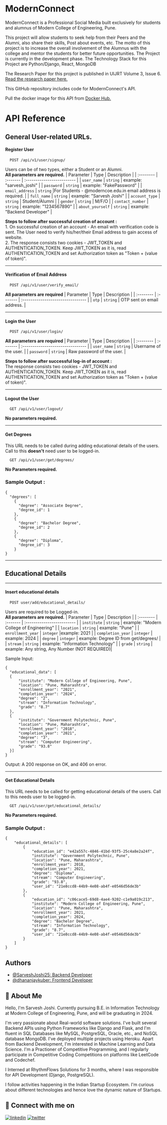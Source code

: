 
# ModernConnect

ModernConnect is a Professional Social Media built exclusively for students and alumnus of Modern College of Engineering, Pune.

This project will allow students to seek help from their Peers and the Alumni, also share their skills, Post about events, etc. 
The motto of this project is to increase the overall involvement of the Alumnus with the college and mentor the students for better future opportunities. The Project is currently in the development phase. 
The Technology Stack for this Project are Python/Django, React, MongoDB

The Research Paper for this project is published in UIJRT Volume 3, Issue 6. [Read the research paper here.](https://uijrt.com/paper/exclusive-platform-for-students-alumni-mcoe-pune-connect)

This GitHub repository includes code for ModernConnect's API.

Pull the docker image for this API from [Docker Hub.](https://hub.docker.com/repository/docker/sarveshjoshi25/modern_connect/general)


# API Reference

## General User-related URLs.

#### Register User 

```http
  POST /api/v1/user/signup/
```
Users can be of two types, either a Student or an Alumni.     \
 **All parameters are required.**
| Parameter | Type     | Description                |
| :-------- | :------- | :------------------------- |
| `user_name` | `string` | example: "sarvesh_joshi" |
| `password` | `string` | example: "FakePassword" |
| `email_address` | `string` |For Students - @moderncoe.edu.in email address is required. |
| `full_name` | `string` | example: "Sarvesh Joshi" |
| `account_type` | `string` | Student/Alumni |
| `gender` | `string` | M/F/O |
| `contact_number` | `string` | example: "1234567890" |
| `about_yourself` | `string` | example: "Backend Developer" |

**Steps to follow after successful creation of account :**   
    1. On successful creation of an account - An email with verification code is sent. The User need to verify his/her/their Email address to gain access of website.      
    2. The response consists two cookies - JWT_TOKEN and AUTHENTICATION_TOKEN. Keep JWT_TOKEN as it is, read AUTHENTICATION_TOKEN and set Authorization token as "Token + (value of token)".
****
           
#### Verification of Email Address

```http
  POST /api/v1/user/verify_email/
```
**All parameters are required**
| Parameter | Type     | Description                       |
| :-------- | :------- | :-------------------------------- |
| `otp`      | `string` | OTP sent on email address. |

****
#### Login the User

```http
  POST /api/v1/user/login/
```
**All parameters are required**
| Parameter | Type     | Description                       |
| :-------- | :------- | :-------------------------------- |
| `user_name`      | `string` | Username of the user. |
| `password`      | `string` | Raw password of the user. |

**Steps to follow after successful log-in of account :**   
    The response consists two cookies - JWT_TOKEN and AUTHENTICATION_TOKEN. Keep JWT_TOKEN as it is, read AUTHENTICATION_TOKEN and set Authorization token as "Token + (value of token)".
****

#### Logout the User

```http
  GET /api/v1/user/logout/
```
**No parameters required.**
****

#### Get Degrees 
This URL needs to be called during adding educational details of the users. 
Call to this __doesn't__ need user to be logged-in.

```http
  GET /api/v1/user/get/degrees/
```
**No Parameters required.**

### Sample Output : 
```
{
  "degrees": [
    {
      "degree": "Associate Degree",
      "degree_id": 1
    },
    {
      "degree": "Bachelor Degree",
      "degree_id": 2
    },
    {
      "degree": "Diploma",
      "degree_id": 3
    }
}
```

****
## Educational Details
****

#### Insert educational details 

```http
  POST user/add/educational_details/
```
Users are required to be Logged-in.   \
 **All parameters are required.**
| Parameter | Type     | Description                |
| :-------- | :------- | :------------------------- |
| `institute` | `string` | example: "Modern College of Engineering" |
| `location` | `string` | example: "Pune" |
| `enrollment_year` | `integer` |example: 2021 |
| `completion_year` | `integer` | example: 2024 |
| `degree` | `integer` | example: Degree ID from get/degrees/ |
| `stream` | `string` | example: "Information Technology" |
| `grade` | `string` | example: Any string, Any Number (NOT REQUIRED)| 

Sample Input: 
  ```
 {
	"educational_data": [
	{
		"institute": "Modern College of Engineering, Pune",
		"location": "Pune, Maharashtra",
		"enrollment_year": "2021",
		"completion_year": "2024",
		"degree": "2",
		"stream": "Information Technology",
		"grade": "8.7"
	},
	{
		"institute": "Government Polytechnic, Pune",
		"location": "Pune, Maharashtra",
		"enrollment_year": "2018",
		"completion_year": "2021",
		"degree": "3",
		"stream": "Computer Engineering",
		"grade": "93.8"
	}]
}
  ```
Output: A 200 response on OK, and 406 on error.
****
#### Get Educational Details 
This URL needs to be called for getting educational details of the users. 
Call to this needs user to be logged-in.

```http
  GET /api/v1/user/get/educational_details/
```
**No Parameters required.**

### Sample Output : 
```
{
    "educational_details": [
        {
            "education_id": "e42a557c-4846-41bd-93f5-25c4a8e2a24f",
            "institute": "Government Polytechnic, Pune",
            "location": "Pune, Maharashtra",
            "enrollment_year": 2018,
            "completion_year": 2021,
            "degree": "Diploma",
            "stream": "Computer Engineering",
            "grade": "93.8",
            "user_id": "21e8ccd8-44b9-4e08-ab4f-e0546d56de3b"
        },
        {
            "education_id": "c06cace5-69d8-4ae4-9202-c1e9a019c213",
            "institute": "Modern College of Engineering, Pune",
            "location": "Pune, Maharashtra",
            "enrollment_year": 2021,
            "completion_year": 2024,
            "degree": "Bachelor Degree",
            "stream": "Information Technology",
            "grade": "8.7",
            "user_id": "21e8ccd8-44b9-4e08-ab4f-e0546d56de3b"
        }
    ]
}
```



## Authors

- [@SarveshJoshi25: Backend Developer](https://www.github.com/SarveshJoshi25)
- [@dhananjaykuber: Frontend Developer](https://www.github.com/dhananjaykuber)


## 🚀 About Me
Hello, I'm Sarvesh Joshi. Currently pursuing B.E. in Information Technology at Modern College of Engineering, Pune, and will be graduating in 2024.

I'm very passionate about Real-world software solutions. I've built several Backend APIs using Python Frameworks like Django and Flask, and I'm fluent in SQL Databases like MySQL, PostgreSQL, Oracle, etc., and NoSQL database MongoDB. I've deployed multiple projects using Heroku. Apart from Backend Development, I'm interested in Machine Learning and Data Science. I'm a Practioner of Competitive Programming, and I regularly participate in Competitive Coding Competitions on platforms like LeetCode and Codechef.

I Interned at RhythmFlows Solutions for 3 months, where I was responsible for API Development (Django, PostgreSQL).

I follow activities happening in the Indian Startup Ecosystem. I'm curious about different technologies and hence love the dynamic nature of Startups.

## 👋 Connect with me on  
[![linkedin](https://img.shields.io/badge/linkedin-0A66C2?style=for-the-badge&logo=linkedin&logoColor=white)](https://www.linkedin.com/in/sarvesh-s-joshi/)
[![twitter](https://img.shields.io/badge/twitter-1DA1F2?style=for-the-badge&logo=twitter&logoColor=white)](https://twitter.com/_sarveshjoshi)


